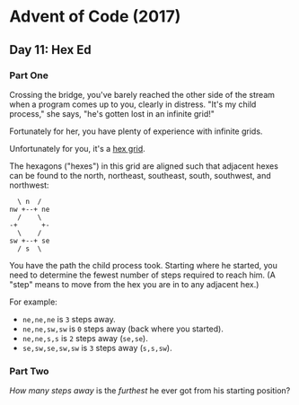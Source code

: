 # Advent of Code (2017)

## Day 11: Hex Ed

### Part One

Crossing the bridge, you've barely reached the other side of the stream when a
program comes up to you, clearly in distress.  "It's my child process," she
says, "he's gotten lost in an infinite grid!"

Fortunately for her, you have plenty of experience with infinite grids.

Unfortunately for you, it's a [hex grid][1].

[1]: https://en.wikipedia.org/wiki/Hexagonal_tiling

The hexagons ("hexes") in this grid are aligned such that adjacent hexes can be
found to the north, northeast, southeast, south, southwest, and northwest:

```
  \ n  /
nw +--+ ne
  /    \
-+      +-
  \    /
sw +--+ se
  / s  \
```

You have the path the child process took.  Starting where he started, you need
to determine the fewest number of steps required to reach him.  (A "step" means
to move from the hex you are in to any adjacent hex.)

For example:

- `ne,ne,ne` is `3` steps away.
- `ne,ne,sw,sw` is `0` steps away (back where you started).
- `ne,ne,s,s` is `2` steps away (`se,se`).
- `se,sw,se,sw,sw` is `3` steps away (`s,s,sw`).

### Part Two

*How many steps away* is the *furthest* he ever got from his starting position?
